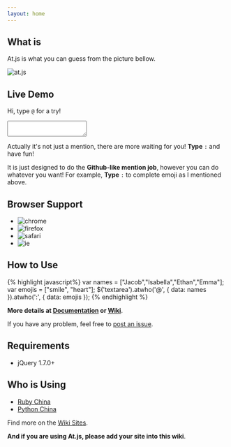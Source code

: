 ```yaml
---
layout: home
---
```


## What is

At.js is what you can guess from the picture bellow.

![at.js](assets/img/demo.png)

## Live Demo

Hi, type `@` for a try!
<textarea></textarea>
Actually it's not just a mention, there are more waiting for you! **Type** `:` and have fun!

It is just designed to do the **Github-like mention job**, however you can do whatever you want! 
For example, **Type** `:` to complete emoji as I mentioned above.


## Browser Support

* ![chrome](assets/img/chrome.gif)
* ![firefox](assets/img/firefox.gif)
* ![safari](assets/img/safari.gif)
* ![ie](assets/img/ie.gif)


## How to Use

{% highlight javascript%}
var names = ["Jacob","Isabella","Ethan","Emma"];
var emojis = ["smile", "heart"];
$('textarea').atwho('@', {
    data: names
}).atwho(':', {
    data: emojis
});
{% endhighlight %}

**More details at [Documentation](documentation.html) or [Wiki][wiki]**.

If you have any problem, feel free to [post an issue][issues].


## Requirements

* jQuery 1.7.0+

## Who is Using

* [Ruby China][ruby_china]
* [Python China][python_china]

Find more on the [Wiki Sites][wiki_sites].

**And if you are using At.js, please add your site into this wiki**.

[wiki]: https://github.com/ichord/At.js/wiki "At.js - Wiki"
[issues]: https://github.com/ichord/At.js/issues "Github Issues"
[wiki_sites]: https://github.com/ichord/At.js/wiki/Sites "Sites"
[ruby_china]: http://ruby-china.org/
[python_china]: http://python-china.org/
